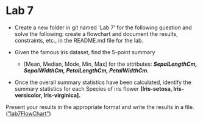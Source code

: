 # Lab 7
* Create a new folder in git named 'Lab 7' for the following question and solve the following: create a flowchart and document the results, constraints, etc., in the README.md file for the lab.

* Given the famous iris dataset, find the 5-point summary 
    * [Mean, Median, Mode, Min, Max] for the attributes: ***SepalLengthCm, SepalWidthCm, PetalLengthCm, PetalWidthCm.***

* Once the overall summary statistics have been calculated, identify the summary statistics for each Species of iris flower **[Iris-setosa, Iris-versicolor, Iris-virginica].**

Present your results in the appropriate format and write the results in a file.\
(["lab7FlowChart"](https://drive.google.com/file/d/1Jbw08JYybZaenqohKgPQ1RVbzG3O6_I6/view?usp=share_link))
